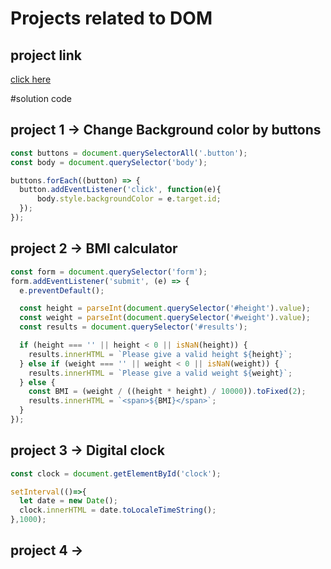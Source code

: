 # Projects related to DOM

## project link
[click here](https://stackblitz.com/edit/dom-project-chaiaurcode?file=index.html)

#solution code

## project 1 -> Change Background color by buttons

```javascript
const buttons = document.querySelectorAll('.button');
const body = document.querySelector('body');

buttons.forEach((button) => {
  button.addEventListener('click', function(e){
      body.style.backgroundColor = e.target.id;
  });
});
```

## project 2 -> BMI calculator
```javascript
const form = document.querySelector('form');
form.addEventListener('submit', (e) => {
  e.preventDefault();

  const height = parseInt(document.querySelector('#height').value);
  const weight = parseInt(document.querySelector('#weight').value);
  const results = document.querySelector('#results');

  if (height === '' || height < 0 || isNaN(height)) {
    results.innerHTML = `Please give a valid height ${height}`;
  } else if (weight === '' || weight < 0 || isNaN(weight)) {
    results.innerHTML = `Please give a valid weight ${weight}`;
  } else {
    const BMI = (weight / ((height * height) / 10000)).toFixed(2);
    results.innerHTML = `<span>${BMI}</span>`;
  }
});
```

## project 3 -> Digital clock
```javascript
const clock = document.getElementById('clock');

setInterval(()=>{
  let date = new Date();
  clock.innerHTML = date.toLocaleTimeString();
},1000);
```

## project 4 -> 
